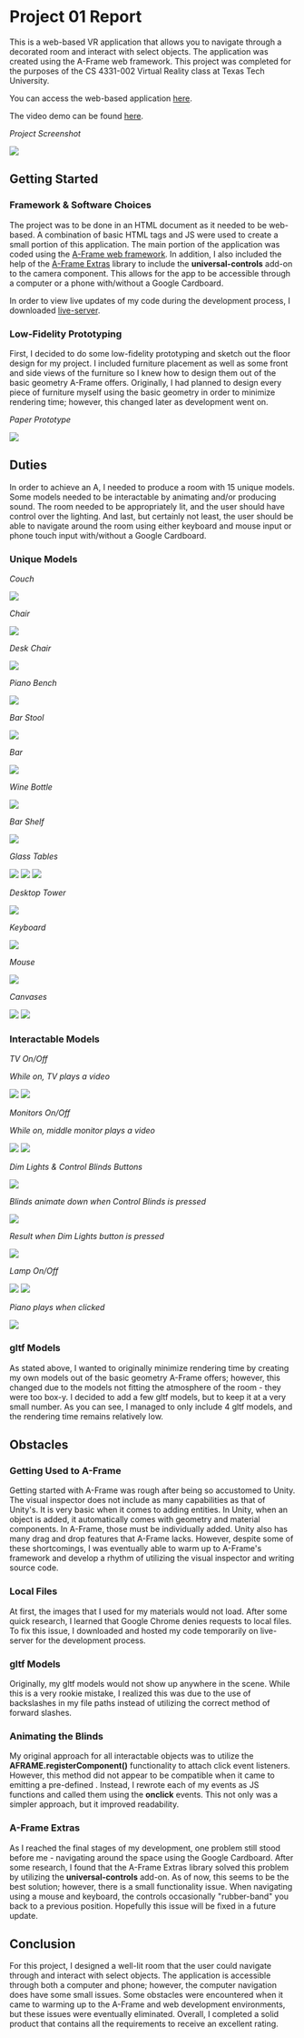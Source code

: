 # Project 01 Report
This is a web-based VR application that allows you to navigate through a decorated room and interact with select objects. The application was created using the A-Frame web framework. This project was completed for the purposes of the CS 4331-002 Virtual Reality class at Texas Tech University.

You can access the web-based application [here](https://christine-elise.github.io/).

The video demo can be found [here](https://youtube.com).

*Project Screenshot*

![](/Assets/Report/Project01Screenshot.png)

## Getting Started

### Framework & Software Choices
The project was to be done in an HTML document as it needed to be web-based. A combination of basic HTML tags and JS were used to create a small portion of this application. The main portion of the application was coded using the [A-Frame web framework](https://aframe.io). In addition, I also included the help of the [A-Frame Extras](https://github.com/donmccurdy/aframe-extras) library to include the **universal-controls** add-on to the camera component. This allows for the app to be accessible through a computer or a phone with/without a Google Cardboard.

In order to view live updates of my code during the development process, I downloaded [live-server](https://github.com/tapio/live-server). 

### Low-Fidelity Prototyping
First, I decided to do some low-fidelity prototyping and sketch out the floor design for my project. I included furniture placement as well as some front and side views of the furniture so I knew how to design them out of the basic geometry A-Frame offers. Originally, I had planned to design every piece of furniture myself using the basic geometry in order to minimize rendering time; however, this changed later as development went on.

*Paper Prototype*

![](/Assets/Report/IMG_0037.JPG)

## Duties

In order to achieve an A, I needed to produce a room with 15 unique models. Some models needed to be interactable by animating and/or producing sound. The room needed to be appropriately lit, and the user should have control over the lighting. And last, but certainly not least, the user should be able to navigate around the room using either keyboard and mouse input or phone touch input with/without a Google Cardboard.

### Unique Models
*Couch*

![](/Assets/Report/Couch.png)

*Chair*

![](/Assets/Report/Chair.png)

*Desk Chair*

![](/Assets/Report/DeskChair.png)

*Piano Bench*

![](/Assets/Report/PianoBench.png)

*Bar Stool*

![](/Assets/Report/BarStool.png)

*Bar*

![](/Assets/Report/Bar.png)

*Wine Bottle*

![](/Assets/Report/WineBottle.png)

*Bar Shelf*

![](/Assets/Report/BarCabinet.png)

*Glass Tables*

![](/Assets/Report/GlassTable01.png) ![](/Assets/Report/GlassTable02.png) ![](/Assets/Report/GlassTable03.png)

*Desktop Tower*

![](/Assets/Report/DesktopTower.png)

*Keyboard*

![](/Assets/Report/Keyboard.png)

*Mouse*

![](/Assets/Report/Mouse.png)

*Canvases*

![](/Assets/Report/Canvas01.png) ![](/Assets/Report/Canvas02.png)

### Interactable Models
*TV On/Off*

*While on, TV plays a video*

![](/Assets/Report/TVon.png) ![](/Assets/Report/TVoff.png)

*Monitors On/Off*

*While on, middle monitor plays a video*

![](/Assets/Report/MonitorsOn.png)
![](/Assets/Report/MonitorsOff.png)

*Dim Lights & Control Blinds Buttons*

![](/Assets/Report/ControlButtons.png)

*Blinds animate down when Control Blinds is pressed*

![](/Assets/Report/Blinds.png)

*Result when Dim Lights button is pressed*

![](/Assets/Report/DimLights.png)

*Lamp On/Off*

![](/Assets/Report/LampOn.png)
![](/Assets/Report/LampOff.png)

*Piano plays when clicked*

![](/Assets/Report/Piano.png)

### gltf Models
As stated above, I wanted to originally minimize rendering time by creating my own models out of the basic geometry A-Frame offers; however, this changed due to the models not fitting the atmosphere of the room - they were too box-y. I decided to add a few gltf models, but to keep it at a very small number. As you can see, I managed to only include 4 gltf models, and the rendering time remains relatively low.

## Obstacles

### Getting Used to A-Frame
Getting started with A-Frame was rough after being so accustomed to Unity. The visual inspector does not include as many capabilities as that of Unity's. It is very basic when it comes to adding entities. In Unity, when an object is added, it automatically comes with geometry and material components. In A-Frame, those must be individually added. Unity also has many drag and drop features that A-Frame lacks. However, despite some of these shortcomings, I was eventually able to warm up to A-Frame's framework and develop a rhythm of utilizing the visual inspector and writing source code.

### Local Files
At first, the images that I used for my materials would not load. After some quick research, I learned that Google Chrome denies requests to local files. To fix this issue, I downloaded and hosted my code temporarily on live-server for the development process.

### gltf Models
Originally, my gltf models would not show up anywhere in the scene. While this is a very rookie mistake, I realized this was due to the use of backslashes in my file paths instead of utilizing the correct method of forward slashes.

### Animating the Blinds
My original approach for all interactable objects was to utilize the **AFRAME.registerComponent()** functionality to attach click event listeners. However, this method did not appear to be compatible when it came to emitting a pre-defined **<a-animation>**. Instead, I rewrote each of my events as JS functions and called them using the **onclick** events. This not only was a simpler approach, but it improved readability.

### A-Frame Extras
As I reached the final stages of my development, one problem still stood before me - navigating around the space using the Google Cardboard. After some research, I found that the A-Frame Extras library solved this problem by utilizing the **universal-controls** add-on. As of now, this seems to be the best solution; however, there is a small functionality issue. When navigating using a mouse and keyboard, the controls occasionally "rubber-band" you back to a previous position. Hopefully this issue will be fixed in a future update.

## Conclusion
For this project, I designed a well-lit room that the user could navigate through and interact with select objects. The application is accessible through both a computer and phone; however, the computer navigation does have some small issues. Some obstacles were encountered when it came to warming up to the A-Frame and web development environments, but these issues were eventually eliminated. Overall, I completed a solid product that contains all the requirements to receive an excellent rating.
